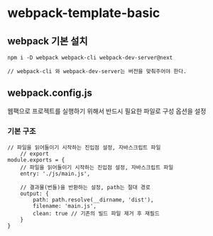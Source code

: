# webpack-template-basic

## webpack 기본 설치
```
npm i -D webpack webpack-cli webpack-dev-server@next

// webpack-cli 와 webpack-dev-server는 버전을 맞춰주어야 한다.
```

## webpack.config.js
웹팩으로 프로젝트를 실행하기 위해서 반드시 필요한 파일로 구성 옵션을 설정

### 기본 구조
```
// 파일을 읽어들이기 시작하는 진입점 설정, 자바스크립트 파일
    // export
module.exports = {
    // 파일을 읽어들이기 시작하는 진입점 설정, 자바스크립트 파일
    entry: './js/main.js',
    
    // 결과물(번들)을 반환하는 설정, path는 절대 경로
    output: {
        path: path.resolve(__dirname, 'dist'),
        filename: 'main.js',
        clean: true // 기존의 빌드 파일 제거 후 재필드
    }
}
```
